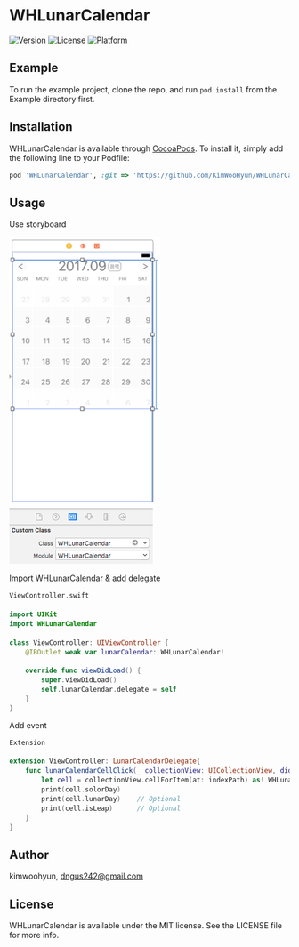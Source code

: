 # WHLunarCalendar

[![Version](https://img.shields.io/cocoapods/v/WHLunarCalendar.svg?style=flat)](http://cocoapods.org/pods/WHLunarCalendar)
[![License](https://img.shields.io/cocoapods/l/WHLunarCalendar.svg?style=flat)](http://cocoapods.org/pods/WHLunarCalendar)
[![Platform](https://img.shields.io/cocoapods/p/WHLunarCalendar.svg?style=flat)](http://cocoapods.org/pods/WHLunarCalendar)

## Example

To run the example project, clone the repo, and run `pod install` from the Example directory first.

## Installation

WHLunarCalendar is available through [CocoaPods](http://cocoapods.org). To install
it, simply add the following line to your Podfile:

```ruby
pod 'WHLunarCalendar', :git => 'https://github.com/KimWooHyun/WHLunarCalendar.git', :branch => 'master'
```

## Usage

Use storyboard

![image](./Assets/1.png) 
![image](./Assets/2.png)

Import WHLunarCalendar & add delegate

```swift
ViewController.swift

import UIKit
import WHLunarCalendar

class ViewController: UIViewController {
    @IBOutlet weak var lunarCalendar: WHLunarCalendar!

    override func viewDidLoad() {
        super.viewDidLoad()
        self.lunarCalendar.delegate = self
    }
}
```


Add event

```swift
Extension

extension ViewController: LunarCalendarDelegate{
    func lunarCalendarCellClick(_ collectionView: UICollectionView, didSelectItemAt indexPath: IndexPath) {
        let cell = collectionView.cellForItem(at: indexPath) as! WHLunarCalendarCell
        print(cell.solorDay)
        print(cell.lunarDay)    // Optional
        print(cell.isLeap)      // Optional
    }
}
```


## Author

kimwoohyun, dngus242@gmail.com

## License

WHLunarCalendar is available under the MIT license. See the LICENSE file for more info.

